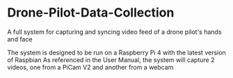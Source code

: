 # Drone-Pilot-Data-Collection
A full system for capturing and syncing video feed of a drone pilot's hands and face

The system is designed to be run on a Raspberry Pi 4 with the latest version of Raspbian
As referenced in the User Manual, the system will capture 2 videos, one from a PiCam V2 and another from a webcam
